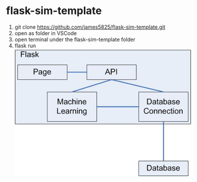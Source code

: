 # flask-sim-template
1. git clone https://github.com/james5825/flask-sim-template.git
2. open as folder in VSCode
3. open terminal under the flask-sim-template folder
4. flask run
![Structure](https://github.com/james5825/flask-sim-template/blob/main/arc.jpg)
